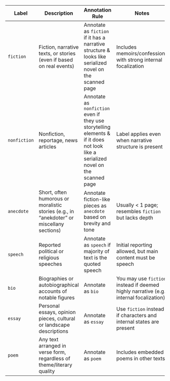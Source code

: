 | Label      | Description                                                                               | Annotation Rule                                               | Notes                                                             |
| ---------- | ----------------------------------------------------------------------------------------- | ------------------------------------------------------------- | ----------------------------------------------------------------- |
| `fiction`        | Fiction, narrative texts, or stories (even if based on real events)                       | Annotate as `fiction` if it has a narrative structure & looks like serialized novel on the scanned page            | Includes memoirs/confessions with strong internal focalization  |
| `nonfiction`        | Nonfiction, reportage, news articles                                                      | Annotate as `nonfiction` even if they use storytelling elements & if it does not look like a serialized novel on the scanned page    | Label applies even when narrative structure is present            |
| `anecdote` | Short, often humorous or moralistic stories (e.g., in “anekdoter” or miscellany sections) | Annotate fiction-like pieces as `anecdote` based on brevity and tone              | Usually < 1 page; resembles `fiction` but lacks depth                   |
| `speech`   | Reported political or religious speeches                                                  | Annotate as `speech` if majority of text is the quoted speech | Initial reporting allowed, but main content must be speech        |
| `bio`      | Biographies or autobiographical accounts of notable figures                               | Annotate as `bio`                                             | You may use `fiction` instead if deemed highly narrative (e.g., internal focalization) |
| `essay`    | Personal essays, opinion pieces, cultural or landscape descriptions                       | Annotate as `essay`                                           | Use `fiction` instead if characters and internal states are present     |
| `poem`     | Any text arranged in verse form, regardless of theme/literary quality                           | Annotate as `poem`                                            | Includes embedded poems in other texts                            |
